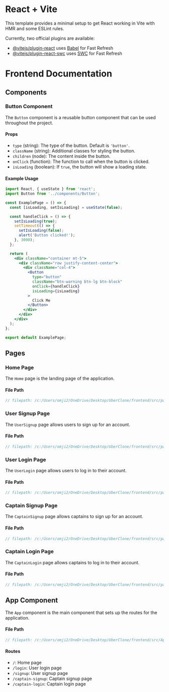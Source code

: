 # React + Vite

This template provides a minimal setup to get React working in Vite with HMR and some ESLint rules.

Currently, two official plugins are available:

- [@vitejs/plugin-react](https://github.com/vitejs/vite-plugin-react/blob/main/packages/plugin-react/README.md) uses [Babel](https://babeljs.io/) for Fast Refresh
- [@vitejs/plugin-react-swc](https://github.com/vitejs/vite-plugin-react-swc) uses [SWC](https://swc.rs/) for Fast Refresh

# Frontend Documentation

## Components

### Button Component

The `Button` component is a reusable button component that can be used throughout the project.

#### Props

- `type` (string): The type of the button. Default is `'button'`.
- `className` (string): Additional classes for styling the button.
- `children` (node): The content inside the button.
- `onClick` (function): The function to call when the button is clicked.
- `isLoading` (boolean): If `true`, the button will show a loading state.

#### Example Usage

```jsx
import React, { useState } from 'react';
import Button from '../components/Button';

const ExamplePage = () => {
  const [isLoading, setIsLoading] = useState(false);

  const handleClick = () => {
    setIsLoading(true);
    setTimeout(() => {
      setIsLoading(false);
      alert('Button clicked!');
    }, 3000);
  };

  return (
    <div className="container mt-5">
      <div className="row justify-content-center">
        <div className="col-4">
          <Button
            type="button"
            className="btn-warning btn-lg btn-block"
            onClick={handleClick}
            isLoading={isLoading}
          >
            Click Me
          </Button>
        </div>
      </div>
    </div>
  );
};

export default ExamplePage;
```

## Pages

### Home Page

The `Home` page is the landing page of the application.

#### File Path

```jsx
// filepath: /c:/Users/omji2/OneDrive/Desktop/UberClone/frontend/src/pages/Home.jsx
```

### User Signup Page

The `UserSignup` page allows users to sign up for an account.

#### File Path

```jsx
// filepath: /c:/Users/omji2/OneDrive/Desktop/UberClone/frontend/src/pages/UserSignup.jsx
```

### User Login Page

The `UserLogin` page allows users to log in to their account.

#### File Path

```jsx
// filepath: /c:/Users/omji2/OneDrive/Desktop/UberClone/frontend/src/pages/UserLogin.jsx
```

### Captain Signup Page

The `CaptainSignup` page allows captains to sign up for an account.

#### File Path

```jsx
// filepath: /c:/Users/omji2/OneDrive/Desktop/UberClone/frontend/src/pages/CaptainSignup.jsx
```

### Captain Login Page

The `CaptainLogin` page allows captains to log in to their account.

#### File Path

```jsx
// filepath: /c:/Users/omji2/OneDrive/Desktop/UberClone/frontend/src/pages/CaptainLogin.jsx
```

## App Component

The `App` component is the main component that sets up the routes for the application.

#### File Path

```jsx
// filepath: /c:/Users/omji2/OneDrive/Desktop/UberClone/frontend/src/App.jsx
```

#### Routes

- `/`: Home page
- `/login`: User login page
- `/signup`: User signup page
- `/captain-signup`: Captain signup page
- `/captain-login`: Captain login page
